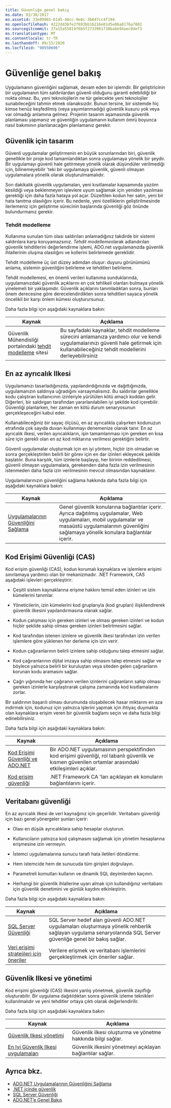 ```yaml
---
title: Güvenliğe genel bakış
ms.date: 03/30/2017
ms.assetid: 33e09965-61d5-48cc-9e8c-3b047cc4f194
ms.openlocfilehash: 4222dd36fe2f693bb16216e01d5e06a8176a7801
ms.sourcegitcommit: 27a15a55019f6b5f2733961738babe94aec0def3
ms.translationtype: MT
ms.contentlocale: tr-TR
ms.lasthandoff: 09/15/2020
ms.locfileid: "90550696"
---
```

# <a name="security-overview"></a>Güvenliğe genel bakış

Uygulamanın güvenliğini sağlamak, devam eden bir işlemdir. Bir geliştiricinin bir uygulamanın tüm saldırılardan güvenli olduğunu garanti edebildiği bir nokta olmaz. Bu, yeni teknolojilerin ne tür gelecekte yeni teknolojiler sunabileceğini tahmin etmek olanaksızdır. Bunun tersine, bir sistemde hiç kimse henüz keşfedilmiş (veya yayımlanmadığı) güvenlik kusuru yok veya var olmadığı anlamına gelmez. Projenin tasarım aşamasında güvenlik planlaması yapmanız ve güvenliğin uygulamanın kullanım ömrü boyunca nasıl bakımının planlanacağını planlamanız gerekir.

## <a name="design-for-security"></a>Güvenlik için tasarım
 Güvenli uygulamalar geliştirmenin en büyük sorunlarından biri, güvenlik genellikle bir proje kod tamamlandıktan sonra uygulamaya yönelik bir şeydir. Bir uygulamayı güvenli hale getirmeye yönelik olarak düşündüler verilmediği için, bilinemeyebilir 'teki bir uygulamaya güvenlik, güvenli olmayan uygulamalara yönelik olarak oluşturulmamalıdır.

 Son dakikalık güvenlik uygulamaları, yeni kısıtlamalar kapsamında yazılım kesildiği veya beklenmeyen işlevlere uyum sağlamak için yeniden yazılması gerektiği için daha fazla hataya yol açar. Düzeltilen kodun her satırı, yeni bir hata tanıtma olasılığını içerir. Bu nedenle, yeni özelliklerin geliştirilmesinde ilerlemeniz için geliştirme sürecinin başlarında güvenliği göz önünde bulundurmanız gerekir.

### <a name="threat-modeling"></a>Tehdit modelleme
 Kullanıma sunulan tüm olası saldırıları anlamadığınız takdirde bir sistemi saldırılara karşı koruyamazsınız. *Tehdit modelleme*olarak adlandırılan güvenlik tehditlerini değerlendirme işlemi, ADO.net uygulamanızda güvenlik ihlallerinin oluşma olasılığını ve kollerini belirlemede gereklidir.

 Tehdit modelleme üç üst düzey adımdan oluşur: duyuru görünümünü anlama, sistemin güvenliğini belirleme ve tehditleri belirleme.

 Tehdit modellemesi, en önemli verileri kullanıma sunduklarında, uygulamanızdaki güvenlik açıklarını en çok tehlikeli olanları bulmaya yönelik yinelemeli bir yaklaşımdır. Güvenlik açıklarını tanımladıktan sonra, bunları önem derecesine göre derecelendirdikten sonra tehditleri sayaca yönelik öncelikli bir karşı önlem kümesi oluşturursunuz.

Daha fazla bilgi için aşağıdaki kaynaklara bakın:

|Kaynak|Açıklama|
|--------------|-----------------|
|Güvenlik Mühendisliği portalındaki [tehdit modelleme](https://www.microsoft.com/securityengineering/sdl/threatmodeling) sitesi|Bu sayfadaki kaynaklar, tehdit modelleme sürecini anlamanıza yardımcı olur ve kendi uygulamalarınızı güvenli hale getirmek için kullanabileceğiniz tehdit modellerini derleyebilirsiniz|

## <a name="the-principle-of-least-privilege"></a>En az ayrıcalık Ilkesi
 Uygulamanızı tasarladığınızda, yapılandırdığınızda ve dağıttığınızda, uygulamanızın saldırıya uğradığını varsaymalısınız. Bu saldırılar genellikle kodu çalıştıran kullanıcının izinleriyle yürütülen kötü amaçlı koddan gelir. Diğerleri, bir saldırgan tarafından yararlanılabilen iyi şekilde kod içerebilir. Güvenliği planlarken, her zaman en kötü durum senaryosunun gerçekleşeceğini kabul eder.

 Kullanabileceğiniz bir sayaç ölçüsü, en az ayrıcalıkla çalışırken kodunuzun etrafında çok sayıda duvarı kullanmayı denemenize olanak tanır. En az ayrıcalık ilkesi, verilen ayrıcalıkların, işin tamamlanması için gereken en kısa süre için gerekli olan en az kod miktarına verilmesi gerektiğini belirtir.

 Güvenli uygulamalar oluşturmak için en iyi yöntem, hiçbir izin olmadan ve sonra gerçekleştirilen belirli bir görev için en dar izinleri ekleyecek şekilde başlatılır. Buna karşılık, tüm izinlerle başlayıp, her birinin reddedilmesi, güvenli olmayan uygulamalara, gerekenden daha fazla izin verilmesinin istenmeden daha fazla izin verilmesinin mevcut olmasından kaynaklanır.

Uygulamalarınızın güvenliğini sağlama hakkında daha fazla bilgi için aşağıdaki kaynaklara bakın:

|Kaynak|Açıklama|
|--------------|-----------------|
|[Uygulamalarının Güvenliğini Sağlama](/visualstudio/ide/securing-applications)|Genel güvenlik konularına bağlantılar içerir. Ayrıca dağıtılmış uygulamalar, Web uygulamaları, mobil uygulamalar ve masaüstü uygulamalarının güvenliğini sağlamaya yönelik konulara bağlantılar içerir.|

## <a name="code-access-security-cas"></a>Kod Erişimi Güvenliği (CAS)

Kod erişim güvenliği (CAS), kodun korumalı kaynaklara ve işlemlere erişimi sınırlamaya yardımcı olan bir mekanizmadır. .NET Framework, CAS aşağıdaki işlevleri gerçekleştirir:

- Çeşitli sistem kaynaklarına erişme hakkını temsil eden izinleri ve izin kümelerini tanımlar.

- Yöneticilerin, izin kümelerini kod gruplarıyla (kod grupları) ilişkilendirerek güvenlik ilkesini yapılandırmasına olanak sağlar.

- Kodun çalışması için gereken izinleri ve olması gereken izinleri ve kodun hiçbir şekilde sahip olması gereken izinleri belirtmesini sağlar.

- Kod tarafından istenen izinlere ve güvenlik ilkesi tarafından izin verilen işlemlere göre yüklenen her derleme için izin verir.

- Kodun çağıranlarının belirli izinlere sahip olduğunu talep etmesini sağlar.

- Kod çağıranlarının dijital imzaya sahip olmasını talep etmesini sağlar ve böylece yalnızca belirli bir kuruluştan veya siteden gelen çağıranların korunan kodu aramasını sağlar.

- Çağrı yığınında her çağıranın verilen izinlerini çağıranların sahip olması gereken izinlerle karşılaştırarak çalışma zamanında kod kısıtlamalarını zorlar.

Bir saldırının başarılı olması durumunda oluşabilecek hasar miktarını en aza indirmek için, kodunuz için yalnızca işlerini yapmak için ihtiyaç duymakta olan kaynaklara erişim veren bir güvenlik bağlamı seçin ve daha fazla bilgi edinebilirsiniz.

Daha fazla bilgi için aşağıdaki kaynaklara bakın:

|Kaynak|Açıklama|
|--------------|-----------------|
|[Kod Erişimi Güvenliği ve ADO.NET](code-access-security.md)|Bir ADO.NET uygulamasının perspektifinden kod erişimi güvenliği, rol tabanlı güvenlik ve kısmen güvenilen ortamlar arasındaki etkileşimleri açıklar.|
|[Kod erişim güvenliği](../../misc/code-access-security.md)|.NET Framework CA 'ları açıklayan ek konuların bağlantılarını içerir.|

## <a name="database-security"></a>Veritabanı güvenliği

En az ayrıcalık ilkesi de veri kaynağınız için geçerlidir. Veritabanı güvenliği için bazı genel yönergeler şunları içerir:

- Olası en düşük ayrıcalıklara sahip hesaplar oluşturun.

- Kullanıcıların yalnızca kod çalışmasını sağlamak için yönetim hesaplarına erişmesine izin vermeyin.

- İstemci uygulamalarına sunucu tarafı hata iletileri döndürme.

- Hem istemcide hem de sunucuda tüm girişleri doğrulayın.

- Parametreli komutları kullanın ve dinamik SQL deyimlerden kaçının.

- Herhangi bir güvenlik ihlallerine uyarı almak için kullandığınız veritabanı için güvenlik denetimini ve günlük kaydını etkinleştirin.

Daha fazla bilgi için aşağıdaki kaynaklara bakın:

|Kaynak|Açıklama|
|--------------|-----------------|
|[SQL Server Güvenliği](./sql/sql-server-security.md)|SQL Server hedef alan güvenli ADO.NET uygulamaları oluşturmaya yönelik rehberlik sağlayan uygulama senaryolarında SQL Server güvenliğe genel bir bakış sağlar.|
|[Veri erişimi stratejileri için öneriler](/previous-versions/visualstudio/visual-studio-2008/8fxztkff(v=vs.90))|Verilere erişmek ve veritabanı işlemlerini gerçekleştirmek için öneriler sağlar.|

## <a name="security-policy-and-administration"></a>Güvenlik Ilkesi ve yönetimi

Kod erişimi güvenliği (CAS) ilkesini yanlış yönetmek, güvenlik zayıflığı oluşturabilir. Bir uygulama dağıtıldıktan sonra güvenlik izleme teknikleri kullanılmalıdır ve yeni tehditler ortaya çıktı olarak değerlendirilir.

Daha fazla bilgi için aşağıdaki kaynaklara bakın:

|Kaynak|Açıklama|
|--------------|-----------------|
|[Güvenlik Ilkesi yönetimi](/previous-versions/dotnet/netframework-4.0/c1k0eed6(v=vs.100))|Güvenlik ilkesi oluşturma ve yönetme hakkında bilgi sağlar.|
|[En Iyi Güvenlik Ilkesi uygulamaları](/previous-versions/dotnet/netframework-4.0/sa4se9bc(v=vs.100))|Güvenlik ilkesini yönetmeyi açıklayan bağlantılar sağlar.|

## <a name="see-also"></a>Ayrıca bkz.

- [ADO.NET Uygulamalarının Güvenliğini Sağlama](securing-ado-net-applications.md)
- [.NET içinde güvenlik](../../../standard/security/index.md)
- [SQL Server Güvenliği](./sql/sql-server-security.md)
- [ADO.NET’e Genel Bakış](ado-net-overview.md)
